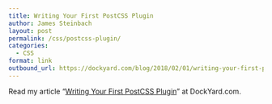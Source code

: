 ```yaml
---
title: Writing Your First PostCSS Plugin
author: James Steinbach
layout: post
permalink: /css/postcss-plugin/
categories:
  - CSS
format: link
outbound_url: https://dockyard.com/blog/2018/02/01/writing-your-first-postcss-plugin
---
```

Read my article &#8220;<a href="https://dockyard.com/blog/2018/02/01/writing-your-first-postcss-plugin" title="Writing Your First PostCSS Plugin" target="_blank">Writing Your First PostCSS Plugin</a>&#8221; at DockYard.com.
